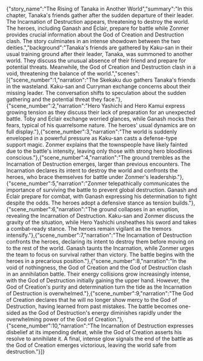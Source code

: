 {"story_name":"The Rising of Tanaka in Another World","summary":"In this chapter, Tanaka's friends gather after the sudden departure of their leader. The Incarnation of Destruction appears, threatening to destroy the world. The heroes, including Ganash and Éclair, prepare for battle while Zonmer provides crucial information about the God of Creation and Destruction clash. The story culminates in an intense showdown between the two deities.","background":"Tanaka's friends are gathered by Kaku-san in their usual training ground after their leader, Tanaka, was summoned to another world. They discuss the unusual absence of their friend and prepare for potential threats. Meanwhile, the God of Creation and Destruction clash in a void, threatening the balance of the world.","scenes":[{"scene_number":1,"narration":"The Skekaku duo gathers Tanaka's friends in the wasteland. Kaku-san and Curryman exchange concerns about their missing leader. The conversation shifts to speculation about the sudden gathering and the potential threat they face."},{"scene_number":2,"narration":"Hero Yashichi and Hero Kamui express growing tension as they discuss their lack of preparation for an unexpected battle. Toby and Éclair exchange worried glances, while Ganash mocks their fears, typical of his quarrelsome nature. The heroes' usual dynamics are on full display."},{"scene_number":3,"narration":"The world is suddenly enveloped in a powerful pressure as Kaku-san casts a defense-type support magic. Zonmer explains that the townspeople have likely fainted due to the battle's intensity, leaving only those with strong hero bloodlines conscious."},{"scene_number":4,"narration":"The ground trembles as the Incarnation of Destruction emerges, larger than previous encounters. The Incarnation declares its intent to destroy the world and confronts the heroes, who brace themselves for battle under Zonmer's leadership."},{"scene_number":5,"narration":"Zonmer telepathically communicates the importance of surviving the battle to prevent global destruction. Ganash and Éclair prepare for combat, with Ganash expressing his determination to fight despite the odds. The heroes adopt a defensive stance as tension builds."},{"scene_number":6,"narration":"The ground collapses in an eruption, revealing the Incarnation of Destruction. Kaku-san and Zonmer discuss the gravity of the situation, while Hero Yashichi unsheathes his sword and takes a combat-ready stance. The heroes remain vigilant as the tremors intensify."},{"scene_number":7,"narration":"The Incarnation of Destruction confronts the heroes, declaring its intent to destroy them before moving on to the rest of the world. Ganash taunts the Incarnation, while Zonmer urges the team to focus on survival rather than victory. The battle begins with the heroes in a precarious position."},{"scene_number":8,"narration":"In the void of nothingness, the God of Creation and the God of Destruction clash in an annihilation battle. Their energy collisions grow increasingly intense, with the God of Destruction initially gaining the upper hand. However, the God of Creation's purity and determination turn the tide as the Incarnation of Destruction is overwhelmed."},{"scene_number":9,"narration":"The God of Creation declares that he will no longer show mercy to the God of Destruction, having learned from past mistakes. The battle becomes one-sided as the God of Destruction's energy diminishes rapidly under the overwhelming power of the God of Creation."},{"scene_number":10,"narration":"The Incarnation of Destruction expresses disbelief at its impending defeat, while the God of Creation asserts his resolve to annihilate it. A final, intense glow signals the end of the battle as the God of Creation emerges victorious, leaving the world safe from destruction."}]}